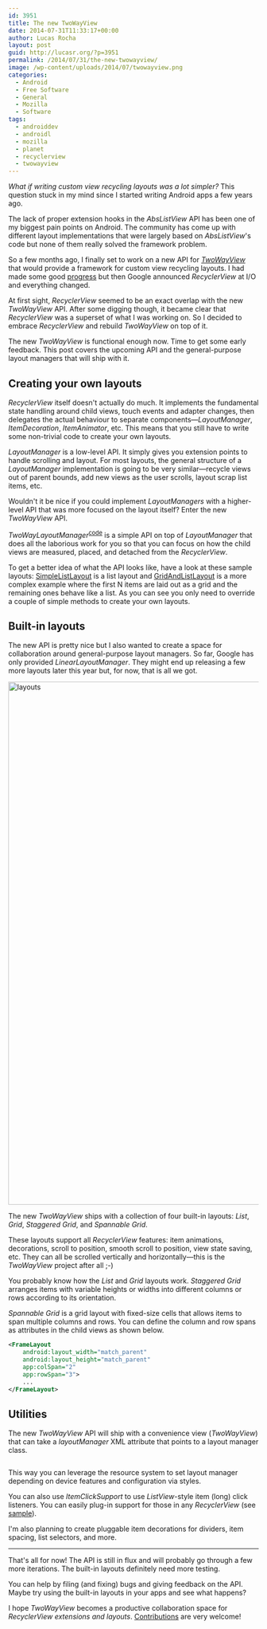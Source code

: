 ```yaml
---
id: 3951
title: The new TwoWayView
date: 2014-07-31T11:33:17+00:00
author: Lucas Rocha
layout: post
guid: http://lucasr.org/?p=3951
permalink: /2014/07/31/the-new-twowayview/
image: /wp-content/uploads/2014/07/twowayview.png
categories:
  - Android
  - Free Software
  - General
  - Mozilla
  - Software
tags:
  - androiddev
  - androidl
  - mozilla
  - planet
  - recyclerview
  - twowayview
---
```

_What if writing custom view recycling layouts was a lot simpler?_ This question stuck in my mind since I started writing Android apps a few years ago.

The lack of proper extension hooks in the _AbsListView_ API has been one of my biggest pain points on Android. The community has come up with different layout implementations that were largely based on _AbsListView_'s code but none of them really solved the framework problem.

So a few months ago, I finally set to work on a new API for [_TwoWayView_](https://github.com/lucasr/twoway-view/) that would provide a framework for custom view recycling layouts. I had made some good [progress](https://plus.google.com/+LucasRocha/posts/WBaryNqAHiy) but then Google announced _RecyclerView_ at I/O and everything changed.

At first sight, _RecyclerView_ seemed to be an exact overlap with the new _TwoWayView_ API. After some digging though, it became clear that _RecyclerView_ was a superset of what I was working on. So I decided to embrace _RecyclerView_ and rebuild _TwoWayView_ on top of it.

The new _TwoWayView_ is functional enough now. Time to get some early feedback. This post covers the upcoming API and the general-purpose layout managers that will ship with it.

## Creating your own layouts

_RecyclerView_ itself doesn't actually do much. It implements the fundamental state handling around child views, touch events and adapter changes, then delegates the actual behaviour to separate components—_LayoutManager_, _ItemDecoration_, _ItemAnimator_, etc. This means that you still have to write some non-trivial code to create your own layouts.

_LayoutManager_ is a low-level API. It simply gives you extension points to handle scrolling and layout. For most layouts, the general structure of a _LayoutManager_ implementation is going to be very similar—recycle views out of parent bounds, add new views as the user scrolls, layout scrap list items, etc.

Wouldn't it be nice if you could implement _LayoutManagers_ with a higher-level API that was more focused on the layout itself? Enter the new _TwoWayView_ API.

_TwoWayLayoutManager_<sup><a href="https://github.com/lucasr/twoway-view/blob/master/core/src/main/java/org/lucasr/twowayview/TWAbsLayoutManager.java">code</a></sup> is a simple API on top of _LayoutManager_ that does all the laborious work for you so that you can focus on how the child views are measured, placed, and detached from the _RecyclerView_.

To get a better idea of what the API looks like, have a look at these sample layouts: [SimpleListLayout](https://gist.github.com/lucasr/391fbcb04479ebbe838c) is a list layout and [GridAndListLayout](https://gist.github.com/lucasr/8ea1832239dcc5119e77) is a more complex example where the first N items are laid out as a grid and the remaining ones behave like a list. As you can see you only need to override a couple of simple methods to create your own layouts.

## Built-in layouts

The new API is pretty nice but I also wanted to create a space for collaboration around general-purpose layout managers. So far, Google has only provided _LinearLayoutManager_. They might end up releasing a few more layouts later this year but, for now, that is all we got.

<img class="alignnone wp-image-3962 size-full" style="border: 0px;" src="http://lucasr.org/wp-content/uploads/2014/07/layouts.png" alt="layouts" width="1898" height="1050" srcset="http://lucasr.org/wp-content/uploads/2014/07/layouts-723x400.png 723w, http://lucasr.org/wp-content/uploads/2014/07/layouts-578x320.png 578w, http://lucasr.org/wp-content/uploads/2014/07/layouts-361x200.png 361w, http://lucasr.org/wp-content/uploads/2014/07/layouts.png 1898w" sizes="(max-width: 1898px) 100vw, 1898px" />

The new _TwoWayView_ ships with a collection of four built-in layouts: _List_, _Grid_, _Staggered Grid_, and _Spannable Grid_.

These layouts support all _RecyclerView_ features: item animations, decorations, scroll to position, smooth scroll to position, view state saving, etc. They can all be scrolled vertically and horizontally—this is the _TwoWayView_ project after all ;-)

You probably know how the _List_ and _Grid_ layouts work. _Staggered Grid_ arranges items with variable heights or widths into different columns or rows according to its orientation.

_Spannable Grid_ is a grid layout with fixed-size cells that allows items to span multiple columns and rows. You can define the column and row spans as attributes in the child views as shown below.

```xml
<FrameLayout
    android:layout_width="match_parent"
    android:layout_height="match_parent"
    app:colSpan="2"
    app:rowSpan="3">
    ...
</FrameLayout>
```

## Utilities

The new _TwoWayView_ API will ship with a convenience view (_TwoWayView_) that can take a _layoutManager_ XML attribute that points to a layout manager class.

<pre style="font-size: smaller;"><org.lucasr.twowayview.widget.TwoWayView
    android:layout_width="match_parent"
    android:layout_height="match_parent"
    app:layoutManager="ListLayoutManager"/></pre>

This way you can leverage the resource system to set layout manager depending on device features and configuration via styles.

You can also use _ItemClickSupport_ to use _ListView_-style item (long) click listeners. You can easily plug-in support for those in any _RecyclerView_ (see [sample](https://gist.github.com/lucasr/e7417474278ca0dd7783)).

I'm also planning to create pluggable item decorations for dividers, item spacing, list selectors, and more.

* * *

That's all for now! The API is still in flux and will probably go through a few more iterations. The built-in layouts definitely need more testing.

You can help by filing (and fixing) bugs and giving feedback on the API. Maybe try using the built-in layouts in your apps and see what happens?

I hope _TwoWayView_ becomes a productive collaboration space for _RecyclerView extensions and layouts_. [Contributions](https://github.com/lucasr/twoway-view/) are very welcome!
